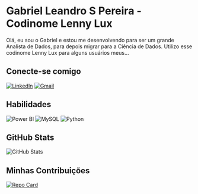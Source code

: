 # Gabriel Leandro S Pereira - Codinome Lenny Lux
Olá, eu sou o Gabriel e estou me desenvolvendo para ser um grande Analista de Dados, para depois migrar para a Ciência de Dados.
Utilizo esse codinome Lenny Lux para alguns usuários meus...

## Conecte-se comigo
[![LinkedIn](https://img.shields.io/badge/linkedin-%230077B5.svg?style=for-the-badge&logo=linkedin&logoColor=white)](https://www.linkedin.com/in/gabrielsp/) [![Gmail](https://img.shields.io/badge/Gmail-333333?style=for-the-badge&logo=gmail&logoColor=red)](mailto:gabrielleandrosp11@gmail.com)

## Habilidades
![Power BI](https://img.shields.io/badge/power_bi-F2C811?style=for-the-badge&logo=powerbi&logoColor=black) ![MySQL](https://img.shields.io/badge/MySQL-00000F?style=for-the-badge&logo=mysql&logoColor=white) ![Python](https://img.shields.io/badge/python-3670A0?style=for-the-badge&logo=python&logoColor=ffdd54)

## GitHub Stats
![GitHub Stats](https://github-readme-stats.vercel.app/api?username=lenny-lux&show_icons=true&hide=contribs,prs&cache_seconds=86400&theme=dark)

## Minhas Contribuições
[![Repo Card](https://github-readme-stats.vercel.app/api/pin/?username=lenny-lux&repo=dio-lab-open-source&show_icons=true&hide=contribs,prs&cache_seconds=86400&theme=dark)](https://github.com/lenny-lux/dio-lab-open-source)
